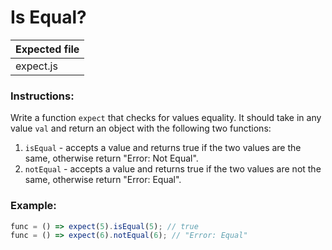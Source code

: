 # Is Equal?

| Expected file |
| ------------- |
| expect.js     |

### Instructions:

Write a function `expect` that checks for values equality. It should take in any value `val` and return an object with the following two functions:

1. `isEqual` - accepts a value and returns true if the two values are the same, otherwise return "Error: Not Equal".
2. `notEqual` - accepts a value and returns true if the two values are not the same, otherwise return "Error: Equal".

### Example:

```js
func = () => expect(5).isEqual(5); // true
func = () => expect(6).notEqual(6); // "Error: Equal"
```

